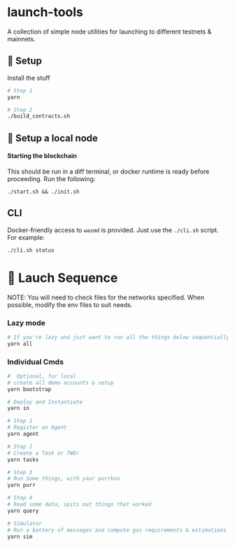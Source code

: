 # launch-tools

A collection of simple node utilities for launching to different testnets & mainnets.

## 💅 Setup

Install the stuff

```bash
# Step 1
yarn

# Step 2
./build_contracts.sh
```

## 🤖 Setup a local node

#### Starting the blockchain

This should be run in a diff terminal, or docker runtime is ready before proceeding.
Run the following:

```
./start.sh && ./init.sh
```

## CLI

Docker-friendly access to `wasmd` is provided. Just use the `./cli.sh` script.
For example:

```
./cli.sh status
```

# 🚀 Lauch Sequence

NOTE: You will need to check files for the networks specified. When possible, modify the env files to suit needs.

### Lazy mode

```bash
# If you're lazy and just want to run all the things below sequentially
yarn all
```

### Individual Cmds

```bash
#  Optional, for local
# create all demo accounts & setup
yarn bootstrap

# Deploy and Instantiate
yarn in

# Step 1
# Register an Agent
yarn agent

# Step 2
# Create a Task or TWO!
yarn tasks

# Step 3
# Run Some things, with your purrbox
yarn purr

# Step 4
# Read some data, spits out things that worked
yarn query

# Simulator
# Run a battery of messages and compute gas requirements & estimations
yarn sim
```
